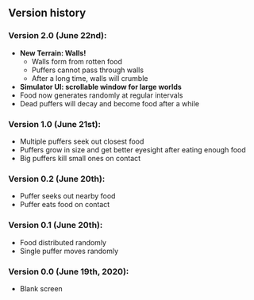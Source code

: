 ## Version history

### Version 2.0 (June 22nd):
  - **New Terrain: Walls!**
    - Walls form from rotten food
    - Puffers cannot pass through walls
    - After a long time, walls will crumble
  - **Simulator UI: scrollable window for large worlds**
  - Food now generates randomly at regular intervals
  - Dead puffers will decay and become food after a while

### Version 1.0 (June 21st):
  - Multiple puffers seek out closest food
  - Puffers grow in size and get better eyesight after eating enough food
  - Big puffers kill small ones on contact

### Version 0.2 (June 20th):
  - Puffer seeks out nearby food
  - Puffer eats food on contact

### Version 0.1 (June 20th):
  - Food distributed randomly
  - Single puffer moves randomly

### Version 0.0 (June 19th, 2020):
  - Blank screen
